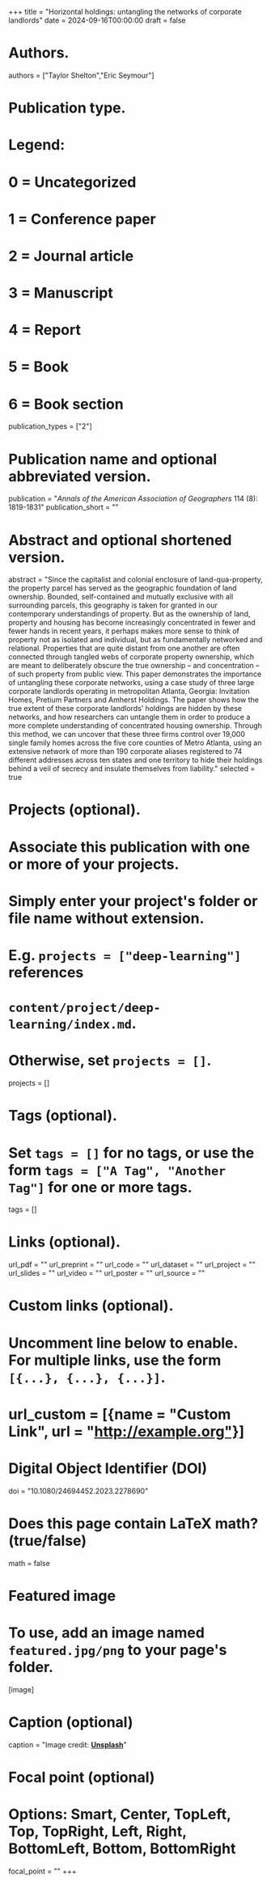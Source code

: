 +++
title = "Horizontal holdings: untangling the networks of corporate landlords"
date = 2024-09-16T00:00:00
draft = false

# Authors.
authors = ["Taylor Shelton","Eric Seymour"]

# Publication type.
# Legend:
# 0 = Uncategorized
# 1 = Conference paper
# 2 = Journal article
# 3 = Manuscript
# 4 = Report
# 5 = Book
# 6 = Book section
publication_types = ["2"]

# Publication name and optional abbreviated version.
publication = "_Annals of the American Association of Geographers_ 114 (8): 1819-1831"
publication_short = ""

# Abstract and optional shortened version.
abstract = "Since the capitalist and colonial enclosure of land-qua-property, the property parcel has served as the geographic foundation of land ownership. Bounded, self-contained and mutually exclusive with all surrounding parcels, this geography is taken for granted in our contemporary understandings of property. But as the ownership of land, property and housing has become increasingly concentrated in fewer and fewer hands in recent years, it perhaps makes more sense to think of property not as isolated and individual, but as fundamentally networked and relational. Properties that are quite distant from one another are often connected through tangled webs of corporate property ownership, which are meant to deliberately obscure the true ownership – and concentration – of such property from public view. This paper demonstrates the importance of untangling these corporate networks, using a case study of three large corporate landlords operating in metropolitan Atlanta, Georgia: Invitation Homes, Pretium Partners and Amherst Holdings. The paper shows how the true extent of these corporate landlords’ holdings are hidden by these networks, and how researchers can untangle them in order to produce a more complete understanding of concentrated housing ownership. Through this method, we can uncover that these three firms control over 19,000 single family homes across the five core counties of Metro Atlanta, using an extensive network of more than 190 corporate aliases registered to 74 different addresses across ten states and one territory to hide their holdings behind a veil of secrecy and insulate themselves from liability."
selected = true

# Projects (optional).
#   Associate this publication with one or more of your projects.
#   Simply enter your project's folder or file name without extension.
#   E.g. `projects = ["deep-learning"]` references 
#   `content/project/deep-learning/index.md`.
#   Otherwise, set `projects = []`.
projects = []

# Tags (optional).
#   Set `tags = []` for no tags, or use the form `tags = ["A Tag", "Another Tag"]` for one or more tags.
tags = []

# Links (optional).
url_pdf = ""
url_preprint = ""
url_code = ""
url_dataset = ""
url_project = ""
url_slides = ""
url_video = ""
url_poster = ""
url_source = ""

# Custom links (optional).
#   Uncomment line below to enable. For multiple links, use the form `[{...}, {...}, {...}]`.
# url_custom = [{name = "Custom Link", url = "http://example.org"}]

# Digital Object Identifier (DOI)
doi = "10.1080/24694452.2023.2278690"

# Does this page contain LaTeX math? (true/false)
math = false

# Featured image
# To use, add an image named `featured.jpg/png` to your page's folder. 
[image]
  # Caption (optional)
  caption = "Image credit: [**Unsplash**](https://unsplash.com/photos/pLCdAaMFLTE)"

  # Focal point (optional)
  # Options: Smart, Center, TopLeft, Top, TopRight, Left, Right, BottomLeft, Bottom, BottomRight
  focal_point = ""
+++

